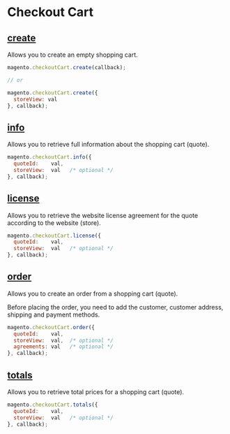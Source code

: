 # Checkout Cart

## [create](http://www.magentocommerce.com/api/soap/checkout/cart/cart.create.html)

Allows you to create an empty shopping cart.

```js
magento.checkoutCart.create(callback);

// or

magento.checkoutCart.create({
  storeView: val
}, callback);
```

## [info](http://www.magentocommerce.com/api/soap/checkout/cart/cart.info.html)

Allows you to retrieve full information about the shopping cart (quote).

```js
magento.checkoutCart.info({
  quoteId:    val,
  storeView:  val   /* optional */
}, callback);
```

## [license](http://www.magentocommerce.com/api/soap/checkout/cart/cart.license.html)

Allows you to retrieve the website license agreement for the quote according to the website (store).

```js
magento.checkoutCart.license({
  quoteId:    val,
  storeView:  val   /* optional */
}, callback);
```

## [order](http://www.magentocommerce.com/api/soap/checkout/cart/cart.order.html)

Allows you to create an order from a shopping cart (quote).

Before placing the order, you need to add the customer, customer address, shipping and payment methods.

```js
magento.checkoutCart.order({
  quoteId:    val,
  storeView:  val,  /* optional */
  agreements: val   /* optional */
}, callback);
```

## [totals](http://www.magentocommerce.com/api/soap/checkout/cart/cart.totals.html)

Allows you to retrieve total prices for a shopping cart (quote).

```js
magento.checkoutCart.totals({
  quoteId:    val,
  storeView:  val   /* optional */
}, callback);
```
